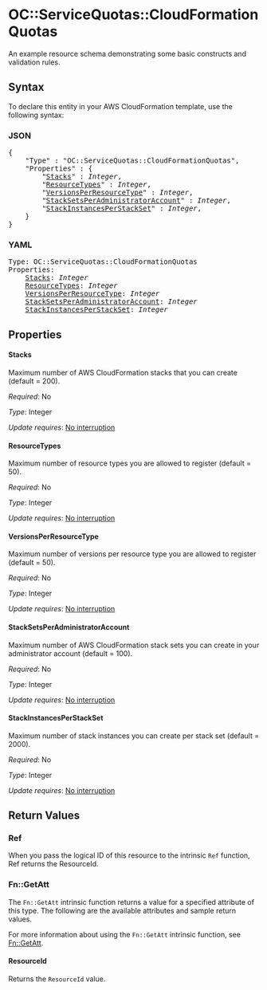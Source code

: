 # OC::ServiceQuotas::CloudFormationQuotas

An example resource schema demonstrating some basic constructs and validation rules.

## Syntax

To declare this entity in your AWS CloudFormation template, use the following syntax:

### JSON

<pre>
{
    "Type" : "OC::ServiceQuotas::CloudFormationQuotas",
    "Properties" : {
        "<a href="#stacks" title="Stacks">Stacks</a>" : <i>Integer</i>,
        "<a href="#resourcetypes" title="ResourceTypes">ResourceTypes</a>" : <i>Integer</i>,
        "<a href="#versionsperresourcetype" title="VersionsPerResourceType">VersionsPerResourceType</a>" : <i>Integer</i>,
        "<a href="#stacksetsperadministratoraccount" title="StackSetsPerAdministratorAccount">StackSetsPerAdministratorAccount</a>" : <i>Integer</i>,
        "<a href="#stackinstancesperstackset" title="StackInstancesPerStackSet">StackInstancesPerStackSet</a>" : <i>Integer</i>,
    }
}
</pre>

### YAML

<pre>
Type: OC::ServiceQuotas::CloudFormationQuotas
Properties:
    <a href="#stacks" title="Stacks">Stacks</a>: <i>Integer</i>
    <a href="#resourcetypes" title="ResourceTypes">ResourceTypes</a>: <i>Integer</i>
    <a href="#versionsperresourcetype" title="VersionsPerResourceType">VersionsPerResourceType</a>: <i>Integer</i>
    <a href="#stacksetsperadministratoraccount" title="StackSetsPerAdministratorAccount">StackSetsPerAdministratorAccount</a>: <i>Integer</i>
    <a href="#stackinstancesperstackset" title="StackInstancesPerStackSet">StackInstancesPerStackSet</a>: <i>Integer</i>
</pre>

## Properties

#### Stacks

Maximum number of AWS CloudFormation stacks that you can create (default = 200).

_Required_: No

_Type_: Integer

_Update requires_: [No interruption](https://docs.aws.amazon.com/AWSCloudFormation/latest/UserGuide/using-cfn-updating-stacks-update-behaviors.html#update-no-interrupt)

#### ResourceTypes

Maximum number of resource types you are allowed to register (default = 50).

_Required_: No

_Type_: Integer

_Update requires_: [No interruption](https://docs.aws.amazon.com/AWSCloudFormation/latest/UserGuide/using-cfn-updating-stacks-update-behaviors.html#update-no-interrupt)

#### VersionsPerResourceType

Maximum number of versions per resource type you are allowed to register (default = 50).

_Required_: No

_Type_: Integer

_Update requires_: [No interruption](https://docs.aws.amazon.com/AWSCloudFormation/latest/UserGuide/using-cfn-updating-stacks-update-behaviors.html#update-no-interrupt)

#### StackSetsPerAdministratorAccount

Maximum number of AWS CloudFormation stack sets you can create in your administrator account (default = 100).

_Required_: No

_Type_: Integer

_Update requires_: [No interruption](https://docs.aws.amazon.com/AWSCloudFormation/latest/UserGuide/using-cfn-updating-stacks-update-behaviors.html#update-no-interrupt)

#### StackInstancesPerStackSet

Maximum number of stack instances you can create per stack set (default = 2000).

_Required_: No

_Type_: Integer

_Update requires_: [No interruption](https://docs.aws.amazon.com/AWSCloudFormation/latest/UserGuide/using-cfn-updating-stacks-update-behaviors.html#update-no-interrupt)

## Return Values

### Ref

When you pass the logical ID of this resource to the intrinsic `Ref` function, Ref returns the ResourceId.

### Fn::GetAtt

The `Fn::GetAtt` intrinsic function returns a value for a specified attribute of this type. The following are the available attributes and sample return values.

For more information about using the `Fn::GetAtt` intrinsic function, see [Fn::GetAtt](https://docs.aws.amazon.com/AWSCloudFormation/latest/UserGuide/intrinsic-function-reference-getatt.html).

#### ResourceId

Returns the <code>ResourceId</code> value.

